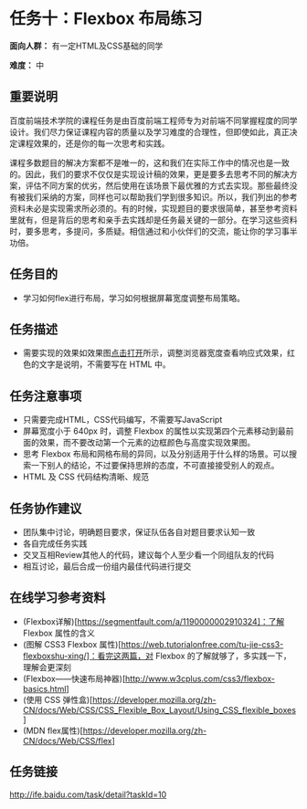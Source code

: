 任务十：Flexbox 布局练习
===
**面向人群：** 有一定HTML及CSS基础的同学

**难度：** 中

重要说明
---
百度前端技术学院的课程任务是由百度前端工程师专为对前端不同掌握程度的同学设计。我们尽力保证课程内容的质量以及学习难度的合理性，但即使如此，真正决定课程效果的，还是你的每一次思考和实践。

课程多数题目的解决方案都不是唯一的，这和我们在实际工作中的情况也是一致的。因此，我们的要求不仅仅是实现设计稿的效果，更是要多去思考不同的解决方案，评估不同方案的优劣，然后使用在该场景下最优雅的方式去实现。那些最终没有被我们采纳的方案，同样也可以帮助我们学到很多知识。所以，我们列出的参考资料未必是实现需求所必须的。有的时候，实现题目的要求很简单，甚至参考资料里就有，但是背后的思考和亲手去实践却是任务最关键的一部分。在学习这些资料时，要多思考，多提问，多质疑。相信通过和小伙伴们的交流，能让你的学习事半功倍。

任务目的
---
* 学习如何flex进行布局，学习如何根据屏幕宽度调整布局策略。

任务描述
---
* 需要实现的效果如效果图[点击打开](http://7xrp04.com1.z0.glb.clouddn.com/task_1_10_1.png)所示，调整浏览器宽度查看响应式效果，红色的文字是说明，不需要写在 HTML 中。


任务注意事项
---
* 只需要完成HTML，CSS代码编写，不需要写JavaScript
* 屏幕宽度小于 640px 时，调整 Flexbox 的属性以实现第四个元素移动到最前面的效果，而不要改动第一个元素的边框颜色与高度实现效果图。
* 思考 Flexbox 布局和网格布局的异同，以及分别适用于什么样的场景。可以搜索一下别人的结论，不过要保持思辨的态度，不可直接接受别人的观点。
* HTML 及 CSS 代码结构清晰、规范

任务协作建议
---
* 团队集中讨论，明确题目要求，保证队伍各自对题目要求认知一致
* 各自完成任务实践
* 交叉互相Review其他人的代码，建议每个人至少看一个同组队友的代码
* 相互讨论，最后合成一份组内最佳代码进行提交

在线学习参考资料
---
* (Flexbox详解)[https://segmentfault.com/a/1190000002910324]：了解 Flexbox 属性的含义
* (图解 CSS3 Flexbox 属性)[https://web.tutorialonfree.com/tu-jie-css3-flexboxshu-xing/]：看完这两篇，对 Flexbox 的了解就够了，多实践一下，理解会更深刻
* (Flexbox——快速布局神器)[http://www.w3cplus.com/css3/flexbox-basics.html]
* (使用 CSS 弹性盒)[https://developer.mozilla.org/zh-CN/docs/Web/CSS/CSS_Flexible_Box_Layout/Using_CSS_flexible_boxes]
* (MDN flex属性)[https://developer.mozilla.org/zh-CN/docs/Web/CSS/flex]

任务链接
---
http://ife.baidu.com/task/detail?taskId=10
